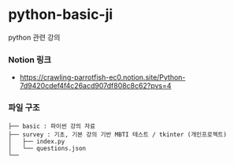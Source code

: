 # python-basic-ji
python 관련 강의

### Notion 링크
- https://crawling-parrotfish-ec0.notion.site/Python-7d9420cdef4f4c26acd907df808c8c62?pvs=4

### 파일 구조
```Python-basic-ji
├── basic : 파이썬 강의 자료
├── survey : 기초, 기본 강의 기반 MBTI 테스트 / tkinter (개인프로젝트)
│   ├── index.py 
│   └── questions.json 
└── 
``` 
